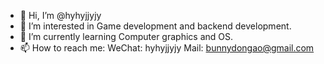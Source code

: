 - 👋 Hi, I’m @hyhyjjyjy
- 👀 I’m interested in Game development and backend development.
- 🌱 I’m currently learning Computer graphics and OS.
- 📫 How to reach me: WeChat: hyhyjjyjy   Mail: bunnydongao@gmail.com

<!---
hyhyjjyjy/hyhyjjyjy is a ✨ special ✨ repository because its `README.md` (this file) appears on your GitHub profile.
You can click the Preview link to take a look at your changes.
--->
